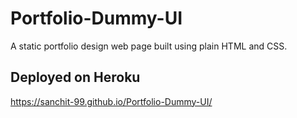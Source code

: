 # Portfolio-Dummy-UI

A static portfolio design web page built using plain HTML and CSS.
## Deployed on Heroku

https://sanchit-99.github.io/Portfolio-Dummy-UI/

